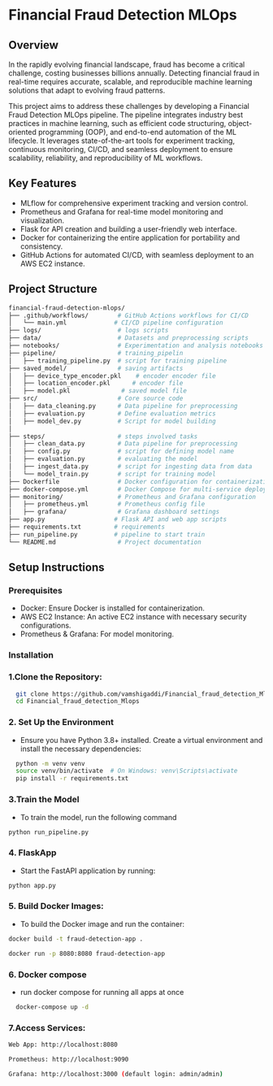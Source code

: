 # Financial Fraud Detection MLOps
## Overview
In the rapidly evolving financial landscape, fraud has become a critical challenge, costing businesses billions annually. Detecting financial fraud in real-time requires accurate, scalable, and reproducible machine learning solutions that adapt to evolving fraud patterns.

This project aims to address these challenges by developing a Financial Fraud Detection MLOps pipeline. The pipeline integrates industry best practices in machine learning, such as efficient code structuring, object-oriented programming (OOP), and end-to-end automation of the ML lifecycle. It leverages state-of-the-art tools for experiment tracking, continuous monitoring, CI/CD, and seamless deployment to ensure scalability, reliability, and reproducibility of ML workflows.
## Key Features
- MLflow for comprehensive experiment tracking and version control.
- Prometheus and Grafana for real-time model monitoring and visualization.
- Flask for API creation and building a user-friendly web interface.
- Docker for containerizing the entire application for portability and consistency.
- GitHub Actions for automated CI/CD, with seamless deployment to an AWS EC2 instance.

## Project Structure
```bash
financial-fraud-detection-mlops/
├── .github/workflows/        # GitHub Actions workflows for CI/CD
│   └── main.yml             # CI/CD pipeline configuration
├── logs/                     # logs scripts
├── data/                     # Datasets and preprocessing scripts
├── notebooks/                # Experimentation and analysis notebooks
├── pipeline/                 # training_pipelin
│   ├── training_pipeline.py  # script for training pipeline
├── saved_model/              # saving artifacts
│   ├── device_type_encoder.pkl    # encoder encoder file
│   ├── location_encoder.pkl      # encoder file
│   ├── model.pkl              # saved model file
├── src/                      # Core source code
│   ├── data_cleaning.py      # Data pipeline for preprocessing
│   ├── evaluation.py         # Define evaluation metrics
│   ├── model_dev.py          # Script for model building
│  
├── steps/                    # steps involved tasks
│   ├── clean_data.py         # Data pipeline for preprocessing
│   ├── config.py             # script for defining model name
│   ├── evaluation.py         # evaluating the model
│   ├── ingest_data.py        # script for ingesting data from data
│   └── model_train.py        # script for training model
├── Dockerfile                # Docker configuration for containerization
├── docker-compose.yml        # Docker Compose for multi-service deployment
├── monitoring/               # Prometheus and Grafana configuration
│   ├── prometheus.yml        # Prometheus config file
│   ├── grafana/              # Grafana dashboard settings
├── app.py                   # Flask API and web app scripts
├── requirements.txt         # requirements
├── run_pipeline.py          # pipeline to start train
└── README.md                 # Project documentation
```
## Setup Instructions
### Prerequisites
- Docker: Ensure Docker is installed for containerization.
- AWS EC2 Instance: An active EC2 instance with necessary security configurations.
- Prometheus & Grafana: For model monitoring.
### Installation
### 1.Clone the Repository:
```bash
  git clone https://github.com/vamshigaddi/Financial_fraud_detection_Mlops.git
  cd Financial_fraud_detection_Mlops
```
### 2. Set Up the Environment
- Ensure you have Python 3.8+ installed. Create a virtual environment and install the necessary dependencies:
```bash
  python -m venv venv
  source venv/bin/activate  # On Windows: venv\Scripts\activate
  pip install -r requirements.txt
```
### 3.Train the Model
- To train the model, run the following command
```bash
python run_pipeline.py
```
### 4. FlaskApp
- Start the FastAPI application by running:
```bash
python app.py
```
### 5. Build Docker Images:
- To build the Docker image and run the container:
```bash
docker build -t fraud-detection-app .
```
```bash
docker run -p 8080:8080 fraud-detection-app
```
### 6. Docker compose
- run docker compose for running all apps at once
```bash
  docker-compose up -d
```
### 7.Access Services:
```bash
Web App: http://localhost:8080
```
```bash
Prometheus: http://localhost:9090
```
```bash
Grafana: http://localhost:3000 (default login: admin/admin)
```
